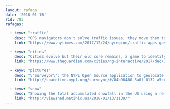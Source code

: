 ```yaml
---
layout: rafaga
date: '2018-01-15'
rid: 783
rafagas:

  - keyw: "traffic"
    desc: "GPS navigators don't solve traffic issues, they move them to places where they didn't have problems"
    link: "https://www.nytimes.com/2017/12/24/nyregion/traffic-apps-gps-neighborhoods.html"

  - keyw: "cities"
    desc: "Cities evolve but their old core remains, a game to identify cities using historic maps"
    link: "https://www.theguardian.com/cities/ng-interactive/2017/dec/19/quiz-city-historic-map"

  - keyw: "pictures"
    desc: "\"Surveyor\": the NYPL Open Source application to geolocate their vast pictures catalogue"
    link: "http://spacetime.nypl.org/surveyor/#/84b90480-8a0f-0132-a5cc-58d385a7b928"

  - keyw: "snow"
    desc: "Showing the total accumulated snowfall in the US using a relief visualization"
    link: "http://viewshed.matinic.us/2018/01/13/1139/"
---
```

